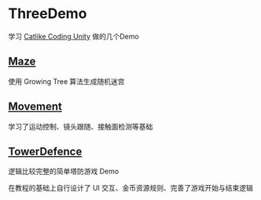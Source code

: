 # ThreeDemo
学习 [Catlike Coding Unity](https://catlikecoding.com/unity/tutorials/) 做的几个Demo

## [Maze](https://dbingo.github.io/ThreeDemo/Maze)
使用 Growing Tree 算法生成随机迷宫

## [Movement](https://dbingo.github.io/ThreeDemo/Movement)
学习了运动控制、镜头跟随、接触面检测等基础

## [TowerDefence](https://dbingo.github.io/ThreeDemo/TowerDefence)
逻辑比较完整的简单塔防游戏 Demo

在教程的基础上自行设计了 UI 交互、金币资源规则、完善了游戏开始与结束逻辑
